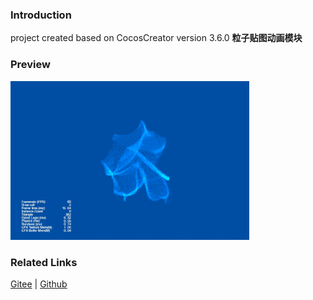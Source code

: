 ### Introduction

project created based on CocosCreator version 3.6.0 **粒子贴图动画模块** 

### Preview
![image](../../../gif/202203/2022030544.gif)

### Related Links
[Gitee](https://gitee.com/mirrors_cocos-creator/test-cases-3d/blob/v3.0/assets/cases/particle) | [Github](https://github.com/cocos-creator/test-cases-3d/blob/v3.0/assets/cases/particle)
